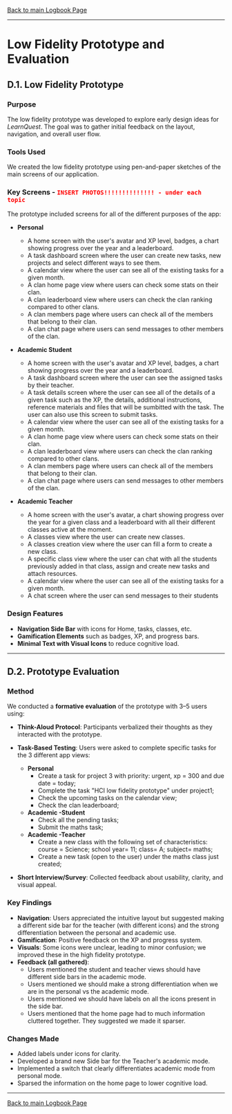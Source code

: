 [Back to main Logbook Page](../hci_logbook.md)

---

# Low Fidelity Prototype and Evaluation

## D.1. Low Fidelity Prototype

### Purpose  
The low fidelity prototype was developed to explore early design ideas for *LearnQuest*. The goal was to gather initial feedback on the layout, navigation, and overall user flow.

### Tools Used  
We created the low fidelity prototype using pen-and-paper sketches of the main screens of our application.

### Key Screens  - <code style="color : red">INSERT PHOTOS!!!!!!!!!!!!!! - under each topic</code>
The prototype included screens for all of the different purposes of the app:
- **Personal**
  - A home screen with the user's avatar and XP level, badges, a chart showing progress over the year and a leaderboard.
  - A task dashboard screen where the user can create new tasks, new projects and select different ways to see them.
  - A calendar view where the user can see all of the existing tasks for a given month.
  - A clan home page view where users can check some stats on their clan.
  - A clan leaderboard view where users can check the clan ranking compared to other clans.
  - A clan members page where users can check all of the members that belong to their clan.
  - A clan chat page where users can send messages to other members of the clan.

- **Academic Student**
  - A home screen with the user's avatar and XP level, badges, a chart showing progress over the year and a leaderboard.
  - A task dashboard screen where the user can see the assigned tasks by their teacher.
  - A task details screen where the user can see all of the details of a given task such as the XP, the details, additional instructions, reference materials and files that will be sumbitted with the task. The user can also use this screen to submit tasks.
  - A calendar view where the user can see all of the existing tasks for a given month.
  - A clan home page view where users can check some stats on their clan.
  - A clan leaderboard view where users can check the clan ranking compared to other clans.
  - A clan members page where users can check all of the members that belong to their clan.
  - A clan chat page where users can send messages to other members of the clan.

- **Academic Teacher**
  - A home screen with the user's avatar, a chart showing progress over the year for a given class and a leaderboard with all their different classes active at the moment.
  - A classes view where the user can create new classes.
  - A classes creation view where the user can fill a form to create a new class.
  - A specific class view where the user can chat with all the students previously added in that class, assign and create new tasks and attach resources.
  - A calendar view where the user can see all of the existing tasks for a given month.
  - A chat screen where the user can send messages to their students


### Design Features
- **Navigation Side Bar** with icons for Home, tasks, classes, etc.
- **Gamification Elements** such as badges, XP, and progress bars.
- **Minimal Text with Visual Icons** to reduce cognitive load.

---

## D.2. Prototype Evaluation

### Method  
We conducted a **formative evaluation** of the prototype with 3–5 users using:
- **Think-Aloud Protocol**: Participants verbalized their thoughts as they interacted with the prototype.
- **Task-Based Testing**: Users were asked to complete specific tasks for the 3 different app views:
  - **Personal**
    - Create a task for project 3 with priority: urgent, xp = 300 and due date = today;
    - Complete the task "HCI low fidelity prototype" under project1;
    - Check the upcoming tasks on the calendar view;
    - Check the clan leaderboard;
  - **Academic -Student**
    - Check all the pending tasks;
    - Submit the maths task;
  - **Academic -Teacher**
    - Create a new class with the following set of characteristics: course = Science; school year= 11; class= A; subject= maths;
    - Create a new task (open to the user) under the maths class just created;

- **Short Interview/Survey**: Collected feedback about usability, clarity, and visual appeal.

### Key Findings  
- **Navigation**: Users appreciated the intuitive layout but suggested making a different side bar for the teacher (with different icons) and the strong differentiation between the personal and academic use.
- **Gamification**: Positive feedback on the XP and progress system.
- **Visuals**: Some icons were unclear, leading to minor confusion; we improved these in the high fidelity prototype.
- **Feedback (all gathered)**: 
  - Users mentioned the student and teacher views should have different side bars in the academic mode.
  - Users mentioned we should make a strong differentiation when we are in the personal vs the academic mode.
  - Users mentioned we should have labels on all the icons present in the side bar.
  - Users mentioned that the home page had to much information cluttered together. They suggested we made it sparser.


### Changes Made  
- Added labels under icons for clarity.
- Developed a brand new Side bar for the Teacher's academic mode.
- Implemented a switch that clearly differentiates academic mode from personal mode.
- Sparsed the information on the home page to lower cognitive load.

---

[Back to main Logbook Page](../hci_logbook.md)
